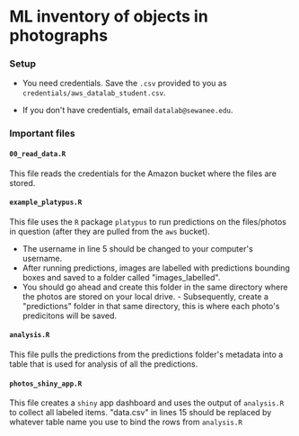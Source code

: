 # ML inventory of objects in photographs

### Setup 

- You need credentials. Save the `.csv` provided to you as `credentials/aws_datalab_student.csv`.  

- If you don't have credentials, email `datalab@sewanee.edu`. 

### Important files  

#### `00_read_data.R`  

This file reads the credentials for the Amazon bucket where the files are stored. 


#### `example_platypus.R`  

This file uses the `R` package `platypus` to run predictions on the files/photos in question (after they are pulled from the `aws` bucket). 

- The username in line 5 should be changed to your computer's username.  
- After running predictions, images are labelled with predictions bounding boxes and saved to a folder called "images_labelled".  
- You should go ahead and create this folder in the same directory where the photos are stored on your local drive. - Subsequently, create a "predictions" folder in that same directory, this is where each photo's predicitons will be saved.  


#### `analysis.R`  

This file pulls the predictions from the predictions folder's metadata into a table that is used for analysis of all the predictions.


#### `photos_shiny_app.R`  

This file creates a `shiny` app dashboard and uses the output of `analysis.R` to collect all labeled items. "data.csv" in lines 15 should be replaced by whatever table name you use to bind the rows from `analysis.R`
